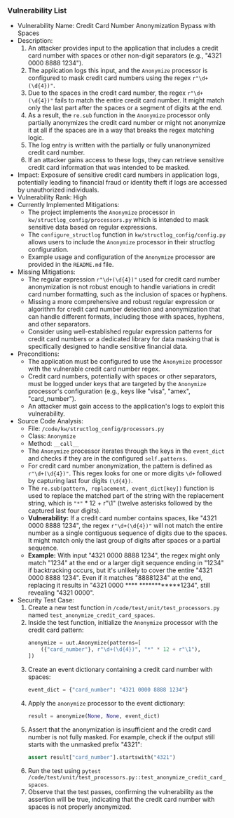 ### Vulnerability List

- Vulnerability Name: Credit Card Number Anonymization Bypass with Spaces
- Description:
    1. An attacker provides input to the application that includes a credit card number with spaces or other non-digit separators (e.g., "4321 0000 8888 1234").
    2. The application logs this input, and the `Anonymize` processor is configured to mask credit card numbers using the regex `r"\d+(\d{4})"`.
    3. Due to the spaces in the credit card number, the regex `r"\d+(\d{4})"` fails to match the entire credit card number. It might match only the last part after the spaces or a segment of digits at the end.
    4. As a result, the `re.sub` function in the `Anonymize` processor only partially anonymizes the credit card number or might not anonymize it at all if the spaces are in a way that breaks the regex matching logic.
    5. The log entry is written with the partially or fully unanonymized credit card number.
    6. If an attacker gains access to these logs, they can retrieve sensitive credit card information that was intended to be masked.
- Impact: Exposure of sensitive credit card numbers in application logs, potentially leading to financial fraud or identity theft if logs are accessed by unauthorized individuals.
- Vulnerability Rank: High
- Currently Implemented Mitigations:
    - The project implements the `Anonymize` processor in `kw/structlog_config/processors.py` which is intended to mask sensitive data based on regular expressions.
    - The `configure_structlog` function in `kw/structlog_config/config.py` allows users to include the `Anonymize` processor in their structlog configuration.
    - Example usage and configuration of the `Anonymize` processor are provided in the `README.md` file.
- Missing Mitigations:
    - The regular expression `r"\d+(\d{4})"` used for credit card number anonymization is not robust enough to handle variations in credit card number formatting, such as the inclusion of spaces or hyphens.
    - Missing a more comprehensive and robust regular expression or algorithm for credit card number detection and anonymization that can handle different formats, including those with spaces, hyphens, and other separators.
    - Consider using well-established regular expression patterns for credit card numbers or a dedicated library for data masking that is specifically designed to handle sensitive financial data.
- Preconditions:
    - The application must be configured to use the `Anonymize` processor with the vulnerable credit card number regex.
    - Credit card numbers, potentially with spaces or other separators, must be logged under keys that are targeted by the `Anonymize` processor's configuration (e.g., keys like "visa", "amex", "card_number").
    - An attacker must gain access to the application's logs to exploit this vulnerability.
- Source Code Analysis:
    - File: `/code/kw/structlog_config/processors.py`
    - Class: `Anonymize`
    - Method: `__call__`
    - The `Anonymize` processor iterates through the keys in the `event_dict` and checks if they are in the configured `self.patterns`.
    - For credit card number anonymization, the pattern is defined as `r"\d+(\d{4})"`. This regex looks for one or more digits `\d+` followed by capturing last four digits `(\d{4})`.
    - The `re.sub(pattern, replacement, event_dict[key])` function is used to replace the matched part of the string with the replacement string, which is `"*"` * 12 + r"\1" (twelve asterisks followed by the captured last four digits).
    - **Vulnerability:** If a credit card number contains spaces, like "4321 0000 8888 1234", the regex `r"\d+(\d{4})"` will not match the entire number as a single contiguous sequence of digits due to the spaces. It might match only the last group of digits after spaces or a partial sequence.
    - **Example:** With input "4321 0000 8888 1234", the regex might only match "1234" at the end or a larger digit sequence ending in "1234" if backtracking occurs, but it's unlikely to cover the entire "4321 0000 8888 1234".  Even if it matches "88881234" at the end, replacing it results in "4321 0000 **** ************1234", still revealing "4321 0000".
- Security Test Case:
    1. Create a new test function in `/code/test/unit/test_processors.py` named `test_anonymize_credit_card_spaces`.
    2. Inside the test function, initialize the `Anonymize` processor with the credit card pattern:
       ```python
       anonymize = uut.Anonymize(patterns=[
           ({"card_number"}, r"\d+(\d{4})", "*" * 12 + r"\1"),
       ])
       ```
    3. Create an event dictionary containing a credit card number with spaces:
       ```python
       event_dict = {"card_number": "4321 0000 8888 1234"}
       ```
    4. Apply the `anonymize` processor to the event dictionary:
       ```python
       result = anonymize(None, None, event_dict)
       ```
    5. Assert that the anonymization is insufficient and the credit card number is not fully masked. For example, check if the output still starts with the unmasked prefix "4321":
       ```python
       assert result["card_number"].startswith("4321")
       ```
    6. Run the test using `pytest /code/test/unit/test_processors.py::test_anonymize_credit_card_spaces`.
    7. Observe that the test passes, confirming the vulnerability as the assertion will be true, indicating that the credit card number with spaces is not properly anonymized.